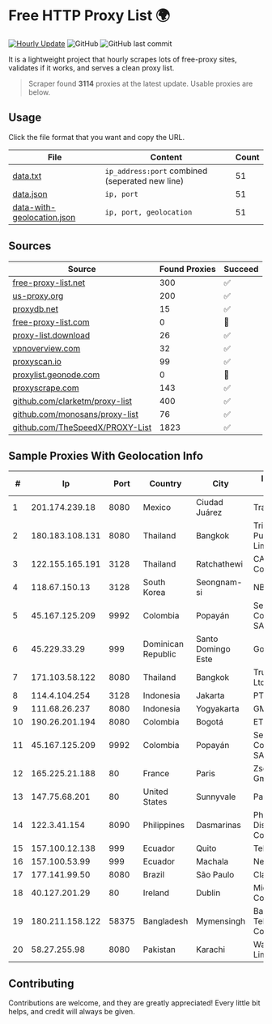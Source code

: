 
# Free HTTP Proxy List 🌍

[![Hourly Update](https://github.com/mertguvencli/http-proxy-list/actions/workflows/main.yml/badge.svg?branch=main)](https://github.com/mertguvencli/http-proxy-list/actions/workflows/main.yml)
![GitHub](https://img.shields.io/github/license/mertguvencli/http-proxy-list)
![GitHub last commit](https://img.shields.io/github/last-commit/mertguvencli/http-proxy-list)

It is a lightweight project that hourly scrapes lots of free-proxy sites, validates if it works, and serves a clean proxy list.


> Scraper found **3114** proxies at the latest update. Usable proxies are below.

## Usage

Click the file format that you want and copy the URL.


|File|Content|Count|
|----|-------|-----|
|[data.txt](https://raw.githubusercontent.com/mertguvencli/http-proxy-list/main/proxy-list/data.txt)|`ip_address:port` combined (seperated new line)|51|
|[data.json](https://raw.githubusercontent.com/mertguvencli/http-proxy-list/main/proxy-list/data.json)|`ip, port`|51|
|[data-with-geolocation.json](https://raw.githubusercontent.com/mertguvencli/http-proxy-list/main/proxy-list/data-with-geolocation.json)|`ip, port, geolocation`|51|

## Sources

|Source|Found Proxies|Succeed|
|------|-------------|-------|
|[free-proxy-list.net](https://free-proxy-list.net)|300|✅|
|[us-proxy.org](https://www.us-proxy.org)|200|✅|
|[proxydb.net](http://proxydb.net)|15|✅|
|[free-proxy-list.com](https://free-proxy-list.com/?page=&port=&type%5B%5D=http&type%5B%5D=https&up_time=0&search=Search)|0|🚫|
|[proxy-list.download](https://www.proxy-list.download/HTTP)|26|✅|
|[vpnoverview.com](https://vpnoverview.com/privacy/anonymous-browsing/free-proxy-servers)|32|✅|
|[proxyscan.io](https://www.proxyscan.io)|99|✅|
|[proxylist.geonode.com](https://proxylist.geonode.com/api/proxy-list?limit=300&page=1&sort_by=lastChecked&sort_type=desc&protocols=http,https)|0|🚫|
|[proxyscrape.com](https://api.proxyscrape.com/v2/?request=displayproxies&protocol=http&timeout=10000&country=all&ssl=all&anonymity=all)|143|✅|
|[github.com/clarketm/proxy-list](https://raw.githubusercontent.com/clarketm/proxy-list/master/proxy-list-raw.txt)|400|✅|
|[github.com/monosans/proxy-list](https://raw.githubusercontent.com/monosans/proxy-list/main/proxies/http.txt)|76|✅|
|[github.com/TheSpeedX/PROXY-List](https://raw.githubusercontent.com/TheSpeedX/PROXY-List/master/http.txt)|1823|✅|


## Sample Proxies With Geolocation Info

|#|Ip|Port|Country|City|Internet Service Provider|
|-|--|----|-------|----|-------------------------|
|1|201.174.239.18|8080|Mexico|Ciudad Juárez|Transtelco Inc|
|2|180.183.108.131|8080|Thailand|Bangkok|Triple T Broadband Public Company Limited|
|3|122.155.165.191|3128|Thailand|Ratchathewi|CAT Telecom Public Company Limited|
|4|118.67.150.13|3128|South Korea|Seongnam-si|NBP|
|5|45.167.125.209|9992|Colombia|Popayán|Sepcom Comunicaciones SAS|
|6|45.229.33.29|999|Dominican Republic|Santo Domingo Este|Gold Data C.A.|
|7|171.103.58.122|8080|Thailand|Bangkok|True Internet Co., Ltd.|
|8|114.4.104.254|3128|Indonesia|Jakarta|PT. INDOSAT Tbk|
|9|111.68.26.237|8080|Indonesia|Yogyakarta|GMEDIA|
|10|190.26.201.194|8080|Colombia|Bogotá|ETB - Colombia|
|11|45.167.125.209|9992|Colombia|Popayán|Sepcom Comunicaciones SAS|
|12|165.225.21.188|80|France|Paris|Zscaler Switzerland GmbH|
|13|147.75.68.201|80|United States|Sunnyvale|Packet Host, Inc.|
|14|122.3.41.154|8090|Philippines|Dasmarinas|Philippine Long Distance Telephone Co.|
|15|157.100.12.138|999|Ecuador|Quito|Telconet S.A|
|16|157.100.53.99|999|Ecuador|Machala|Nedetel S.A.|
|17|177.141.99.50|8080|Brazil|São Paulo|Claro S.A.|
|18|40.127.201.29|80|Ireland|Dublin|Microsoft Corporation|
|19|180.211.158.122|58375|Bangladesh|Mymensingh|Bangladesh Telecommunications Company Ltd.|
|20|58.27.255.98|8080|Pakistan|Karachi|Wateen Telecom Limited|



## Contributing

Contributions are welcome, and they are greatly appreciated! Every
little bit helps, and credit will always be given.


